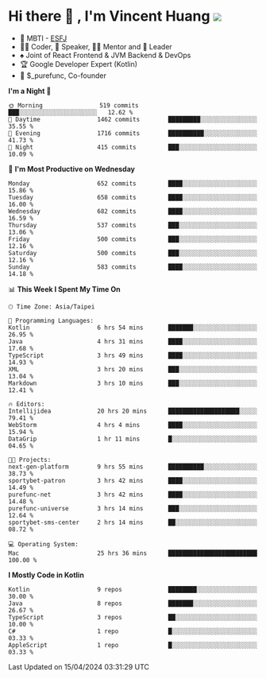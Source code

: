 # Hi there 👋 , I'm Vincent Huang ![](https://komarev.com/ghpvc/?username=Jian-Min-Huang)
- 👀 MBTI - [ESFJ](https://www.16personalities.com/esfj-personality)
- 👨‍💻 Coder, 🎤 Speaker, 👨‍🏫 Mentor and 🚀 Leader
- ♠️ Joint of React Frontend & JVM Backend & DevOps
- 🏆 Google Developer Expert (Kotlin)
- 💼 $_purefunc, Co-founder

<!--START_SECTION:waka-->
**I'm a Night 🦉** 

```text
🌞 Morning                519 commits         ███░░░░░░░░░░░░░░░░░░░░░░   12.62 % 
🌆 Daytime                1462 commits        █████████░░░░░░░░░░░░░░░░   35.55 % 
🌃 Evening                1716 commits        ██████████░░░░░░░░░░░░░░░   41.73 % 
🌙 Night                  415 commits         ███░░░░░░░░░░░░░░░░░░░░░░   10.09 % 
```
📅 **I'm Most Productive on Wednesday** 

```text
Monday                   652 commits         ████░░░░░░░░░░░░░░░░░░░░░   15.86 % 
Tuesday                  658 commits         ████░░░░░░░░░░░░░░░░░░░░░   16.00 % 
Wednesday                682 commits         ████░░░░░░░░░░░░░░░░░░░░░   16.59 % 
Thursday                 537 commits         ███░░░░░░░░░░░░░░░░░░░░░░   13.06 % 
Friday                   500 commits         ███░░░░░░░░░░░░░░░░░░░░░░   12.16 % 
Saturday                 500 commits         ███░░░░░░░░░░░░░░░░░░░░░░   12.16 % 
Sunday                   583 commits         ████░░░░░░░░░░░░░░░░░░░░░   14.18 % 
```


📊 **This Week I Spent My Time On** 

```text
🕑︎ Time Zone: Asia/Taipei

💬 Programming Languages: 
Kotlin                   6 hrs 54 mins       ███████░░░░░░░░░░░░░░░░░░   26.95 % 
Java                     4 hrs 31 mins       ████░░░░░░░░░░░░░░░░░░░░░   17.68 % 
TypeScript               3 hrs 49 mins       ████░░░░░░░░░░░░░░░░░░░░░   14.93 % 
XML                      3 hrs 20 mins       ███░░░░░░░░░░░░░░░░░░░░░░   13.04 % 
Markdown                 3 hrs 10 mins       ███░░░░░░░░░░░░░░░░░░░░░░   12.41 % 

🔥 Editors: 
Intellijidea             20 hrs 20 mins      ████████████████████░░░░░   79.41 % 
WebStorm                 4 hrs 4 mins        ████░░░░░░░░░░░░░░░░░░░░░   15.94 % 
DataGrip                 1 hr 11 mins        █░░░░░░░░░░░░░░░░░░░░░░░░   04.65 % 

🐱‍💻 Projects: 
next-gen-platform        9 hrs 55 mins       ██████████░░░░░░░░░░░░░░░   38.73 % 
sportybet-patron         3 hrs 42 mins       ████░░░░░░░░░░░░░░░░░░░░░   14.49 % 
purefunc-net             3 hrs 42 mins       ████░░░░░░░░░░░░░░░░░░░░░   14.48 % 
purefunc-universe        3 hrs 14 mins       ███░░░░░░░░░░░░░░░░░░░░░░   12.64 % 
sportybet-sms-center     2 hrs 14 mins       ██░░░░░░░░░░░░░░░░░░░░░░░   08.72 % 

💻 Operating System: 
Mac                      25 hrs 36 mins      █████████████████████████   100.00 % 
```

**I Mostly Code in Kotlin** 

```text
Kotlin                   9 repos             ████████░░░░░░░░░░░░░░░░░   30.00 % 
Java                     8 repos             ███████░░░░░░░░░░░░░░░░░░   26.67 % 
TypeScript               3 repos             ██░░░░░░░░░░░░░░░░░░░░░░░   10.00 % 
C#                       1 repo              █░░░░░░░░░░░░░░░░░░░░░░░░   03.33 % 
AppleScript              1 repo              █░░░░░░░░░░░░░░░░░░░░░░░░   03.33 % 
```




 Last Updated on 15/04/2024 03:31:29 UTC
<!--END_SECTION:waka-->
